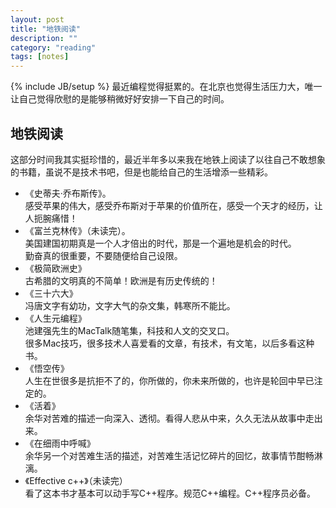 ```yaml
---
layout: post
title: "地铁阅读"
description: ""
category: "reading"
tags: [notes]
---
```

{% include JB/setup %}
  最近编程觉得挺累的。在北京也觉得生活压力大，唯一让自己觉得欣慰的是能够稍微好好安排一下自己的时间。

地铁阅读
-------------------------------------------------------
这部分时间我其实挺珍惜的，最近半年多以来我在地铁上阅读了以往自己不敢想象的书籍，虽说不是技术书吧，但是也能给自己的生活增添一些精彩。
  
- 《史蒂夫·乔布斯传》。  
感受苹果的伟大，感受乔布斯对于苹果的价值所在，感受一个天才的经历，让人扼腕痛惜！  
- 《富兰克林传》（未读完）。  
美国建国初期真是一个人才倍出的时代，那是一个遍地是机会的时代。  
勤奋真的很重要，不要随便给自己设限。  
- 《极简欧洲史》  
古希腊的文明真的不简单！欧洲是有历史传统的！  
- 《三十六大》  
冯唐文字有幼功，文字大气的杂文集，韩寒所不能比。  
- 《人生元编程》  
池建强先生的MacTalk随笔集，科技和人文的交叉口。  
很多Mac技巧，很多技术人喜爱看的文章，有技术，有文笔，以后多看这种书。  
- 《悟空传》  
人生在世很多是抗拒不了的，你所做的，你未来所做的，也许是轮回中早已注定的。  
- 《活着》  
余华对苦难的描述一向深入、透彻。看得人悲从中来，久久无法从故事中走出来。  
- 《在细雨中呼喊》  
余华另一个对苦难生活的描述，对苦难生活记忆碎片的回忆，故事情节酣畅淋漓。   
- 《Effective c++》（未读完）  
看了这本书才基本可以动手写C++程序。规范C++编程。C++程序员必备。  


